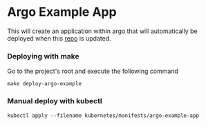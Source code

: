# Argo Example App

This will create an application within argo that will automatically be deployed when this [repo](https://github.com/pafable/kubernetes-apps.git) is updated.

### Deploying with make
Go to the project's root and execute the following command

```commandline
make deploy-argo-example
```

### Manual deploy with kubectl

```commandline
kubectl apply --filename kubernetes/manifests/argo-example-app
```